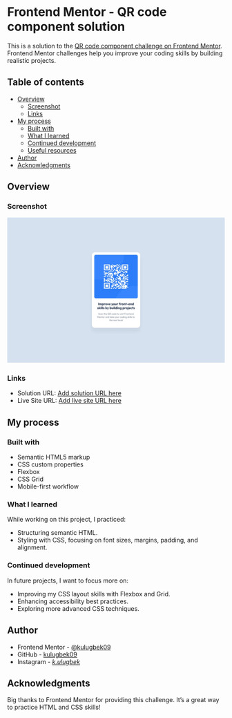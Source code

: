 # Frontend Mentor - QR code component solution

This is a solution to the [QR code component challenge on Frontend Mentor](https://www.frontendmentor.io/challenges/qr-code-component-iux_sIO_H). Frontend Mentor challenges help you improve your coding skills by building realistic projects. 

## Table of contents

- [Overview](#overview)
  - [Screenshot](#screenshot)
  - [Links](#links)
- [My process](#my-process)
  - [Built with](#built-with)
  - [What I learned](#what-i-learned)
  - [Continued development](#continued-development)
  - [Useful resources](#useful-resources)
- [Author](#author)
- [Acknowledgments](#acknowledgments)

## Overview

### Screenshot

![](./design/desktop-design.jpg)

### Links

- Solution URL: [Add solution URL here](https://www.frontendmentor.io/profile/kulugbek09)
- Live Site URL: [Add live site URL here](https://qr-code-ku.netlify.app/)

## My process

### Built with

- Semantic HTML5 markup
- CSS custom properties
- Flexbox
- CSS Grid
- Mobile-first workflow

### What I learned

While working on this project, I practiced:

- Structuring semantic HTML.
- Styling with CSS, focusing on font sizes, margins, padding, and alignment.

### Continued development

In future projects, I want to focus more on:

- Improving my CSS layout skills with Flexbox and Grid.
- Enhancing accessibility best practices.
- Exploring more advanced CSS techniques.

## Author

- Frontend Mentor - [@kulugbek09](https://www.frontendmentor.io/profile/kulugbek09)
- GitHub - [kulugbek09](https://github.com/kulugbek09/)
- Instagram - [_k.ulugbek_](https://www.instagram.com/_k.ulugbek_/)

## Acknowledgments

Big thanks to Frontend Mentor for providing this challenge. It’s a great way to practice HTML and CSS skills!
